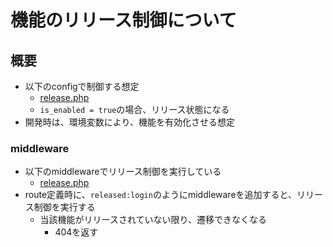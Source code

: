 # 機能のリリース制御について
## 概要
- 以下のconfigで制御する想定
    - [release.php](../src/config/release.php)
    - `is_enabled = true`の場合、リリース状態になる
- 開発時は、環境変数により、機能を有効化させる想定

### middleware
- 以下のmiddlewareでリリース制御を実行している
    - [release.php](../src/app/Http/Middleware/CheckIsEnableRoute.php)
- route定義時に、`released:login`のようにmiddlewareを追加すると、リリース制御を実行する
    - 当該機能がリリースされていない限り、遷移できなくなる
        - 404を返す